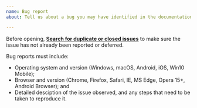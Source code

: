 ```yaml
---
name: Bug report
about: Tell us about a bug you may have identified in the documentation.

---
```


Before opening, **[Search for duplicate or closed issues](https://github.com/WTW-IM/bda-des-sys/issues?utf8=%E2%9C%93&q=is%3Aissue)** to make sure the issue has not already been reported or deferred.
<!-- - Read the [contributing guidelines](https://github.com/WTW-IM/bda-des-sys/blob/master/.github/CONTRIBUTING.md) -->

Bug reports must include:

- Operating system and version (Windows, macOS, Android, iOS, Win10 Mobile);
- Browser and version (Chrome, Firefox, Safari, IE, MS Edge, Opera 15+, Android Browser); and
- Detailed desciption of the issue observed, and any steps that need to be taken to reproduce it.
<!-- - [Reduced test case](https://css-tricks.com/reduced-test-cases/) and suggested fix using [CodePen](https://codepen.io/). -->